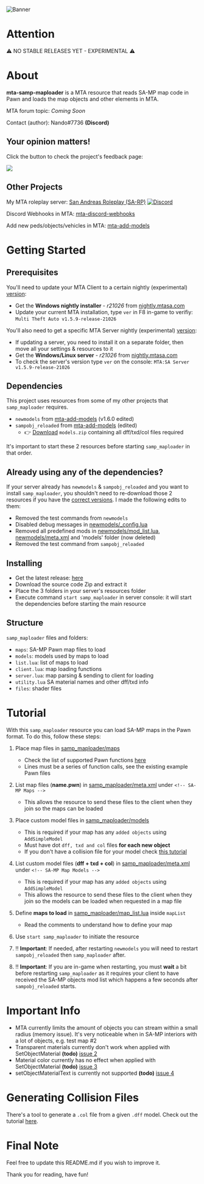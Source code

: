 ![Banner](https://i.imgur.com/gEXuXuB.png)

# Attention

⚠️ NO STABLE RELEASES YET - EXPERIMENTAL ⚠️

# About

**mta-samp-maploader** is a MTA resource that reads SA-MP map code in Pawn and loads the map objects and other elements in MTA.

MTA forum topic: *Coming Soon*

Contact (author): Nando#7736 **(Discord)**

## Your opinion matters!

Click the button to check the project's feedback page:

[<img src="https://i.imgur.com/x19GaN1.png?1">](https://github.com/Fernando-A-Rocha/mta-samp-maploader/issues/1)


## Other Projects

My MTA roleplay server: [San Andreas Roleplay (SA-RP)](https://forum.mtasa.com/topic/128625-rp-san-andreas-roleplay-english/) [![Discord](https://img.shields.io/discord/777891185359323146?label=discord&logo=discord)](https://sa-roleplay.net/discord)

Discord Webhooks in MTA: [mta-discord-webhooks](https://github.com/Fernando-A-Rocha/mta-discord-webhooks)

Add new peds/objects/vehicles in MTA: [mta-add-models](https://github.com/Fernando-A-Rocha/mta-add-models)

# Getting Started

## Prerequisites

You'll need to update your MTA Client to a certain nightly (experimental) [version](https://buildinfo.mtasa.com/):
- Get the **Windows nightly installer** - *r21026* from [nightly.mtasa.com](https://nightly.mtasa.com/)
- Update your current MTA installation, type `ver` in F8 in-game to verifiy: `Multi Theft Auto v1.5.9-release-21026`

You'll also need to get a specific MTA Server nightly (experimental) [version](https://buildinfo.mtasa.com/):
- If updating a server, you need to install it on a separate folder, then move all your settings & resources to it
- Get the **Windows/Linux server** - *r21026* from [nightly.mtasa.com](https://nightly.mtasa.com/)
- To check the server's version type `ver` on the console: `MTA:SA Server v1.5.9-release-21026`

## Dependencies

This project uses resources from some of my other projects that `samp_maploader` requires.

- `newmodels` from [mta-add-models](https://github.com/Fernando-A-Rocha/mta-add-models) (v1.6.0 edited)
- `sampobj_reloaded` from [mta-add-models](https://github.com/Fernando-A-Rocha/mta-add-models) (edited)
  - 👉 [Download](https://github.com/Fernando-A-Rocha/mta-add-models#includes) `models.zip` containing all dff/txd/col files required

It's important to start these 2 resources before starting `samp_maploader` in that order.

## Already using any of the dependencies?

If your server already has `newmodels` & `sampobj_reloaded` and you want to install `samp_maploader`, you shouldn't need to re-download those 2 resources if you have the [correct versions](#dependencies). I made the following edits to them:
- Removed the test commands from `newmodels`
- Disabled debug messages in [newmodels/_config.lua](/newmodels/_config.lua)
- Removed all predefined mods in [newmodels/mod_list.lua](/newmodels/mod_list.lua), [newmodels/meta.xml](/newmodels/meta.xml) and 'models' folder (now deleted)
- Removed the test command from `sampobj_reloaded`

## Installing

- Get the latest release: [here](https://github.com/Fernando-A-Rocha/mta-samp-maploader/releases/latest)
- Download the source code Zip and extract it
- Place the 3 folders in your server's resources folder
- Execute command `start samp_maploader` in server console: it will start the dependencies before starting the main resource

## Structure

`samp_maploader` files and folders:
- `maps`: SA-MP Pawn map files to load
- `models`: models used by maps to load
- `list.lua`: list of maps to load
- `client.lua`: map loading functions
- `server.lua`: map parsing & sending to client for loading
- `utility.lua` SA material names and other dff/txd info
- `files`: shader files

# Tutorial

With this `samp_maploader` resource you can load SA-MP maps in the Pawn format. To do this, follow these steps:

1. Place map files in [samp_maploader/maps](samp_maploader/maps)
    - Check the list of supported Pawn functions [here](#exported-functions)
    - Lines must be a series of function calls, see the existing example Pawn files

2. List map files (**name.pwn**) in [samp_maploader/meta.xml](samp_maploader/meta.xml) under `<!-- SA-MP Maps -->`
    - This allows the resource to send these files to the client when they join so the maps can be loaded

3. Place custom model files in [samp_maploader/models](samp_maploader/models)
    - This is required if your map has any `added objects` using `AddSimpleModel` 
    - Must have dot `dff, txd and col` files **for each new object**
    - If you don't have a collision file for your model check [this tutorial](TUTORIAL_COL.md)

4. List custom model files (**dff + txd + col**) in [samp_maploader/meta.xml](samp_maploader/meta.xml) under `<!-- SA-MP Map Models -->`
    - This is required if your map has any `added objects` using `AddSimpleModel` 
    - This allows the resource to send these files to the client when they join so the models can be loaded when requested in a map file

5. Define **maps to load** in [samp_maploader/map_list.lua](samp_maploader/map_list.lua) inside `mapList`
    - Read the comments to understand how to define your map

6. Use `start samp_maploader` to initiate the resource

7. ‼️ **Important**: If needed, after restarting `newmodels` you will need to restart `sampobj_reloaded` then `samp_maploader` after.

8. ‼️ **Important**: If you are in-game when restarting, you must **wait** a bit before restarting `samp_maploader` as it requires your client to have received the SA-MP objects mod list which happens a few seconds after `sampobj_reloaded` starts.

# Important Info

- MTA currently limits the amount of objects you can stream within a small radius (memory issue). It's very noticeable when in SA-MP interiors with a lot of objects, e.g. test map #2
- Transparent materials currently don't work when applied with SetObjectMaterial **(todo)** [issue 2](https://github.com/Fernando-A-Rocha/mta-samp-maploader/issues/2)
- Material color currently has no effect when applied with SetObjectMaterial **(todo)** [issue 3](https://github.com/Fernando-A-Rocha/mta-samp-maploader/issues/3)
- setObjectMaterialText is currently not supported **(todo)** [issue 4](https://github.com/Fernando-A-Rocha/mta-samp-maploader/issues/4)

# Generating Collision Files

There's a tool to generate a `.col` file from a given `.dff` model. Check out the tutorial [here](TUTORIAL_COL.md).

# Final Note

Feel free to update this README.md if you wish to improve it.

Thank you for reading, have fun!